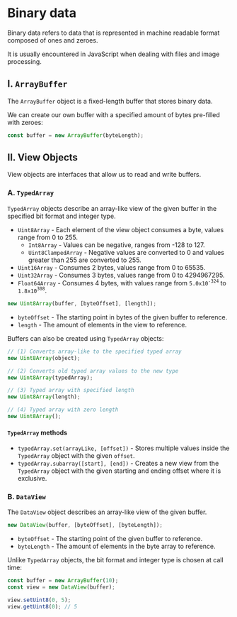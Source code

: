 # **Binary data**

Binary data refers to data that is represented in machine readable format composed of ones and zeroes.

It is usually encountered in JavaScript when dealing with files and image processing.

## **I. `ArrayBuffer`**

The `ArrayBuffer` object is a fixed-length buffer that stores binary data.

We can create our own buffer with a specified amount of bytes pre-filled with zeroes:

```js
const buffer = new ArrayBuffer(byteLength);
```

## **II. View Objects**

View objects are interfaces that allow us to read and write buffers.

### **A. `TypedArray`**

`TypedArray` objects describe an array-like view of the given buffer in the specified bit format and integer type.

- `Uint8Array` - Each element of the view object consumes a byte, values range from 0 to 255.
  - `Int8Array` - Values can be negative, ranges from -128 to 127.
  - `Uint8ClampedArray` - Negative values are converted to 0 and values greater than 255 are converted to 255.
- `Uint16Array` - Consumes 2 bytes, values range from 0 to 65535.
- `Uint32Array` - Consumes 3 bytes, values range from 0 to 4294967295.
- `Float64Array` - Consumes 4 bytes, with values range from `5.0x10`<sup>`-324`</sup> to `1.8x10`<sup>`308`</sup>.

```js
new Uint8Array(buffer, [byteOffset], [length]);
```

- `byteOffset` - The starting point in bytes of the given buffer to reference.
- `length` - The amount of elements in the view to reference.

Buffers can also be created using `TypedArray` objects:

```js
// (1) Converts array-like to the specified typed array
new Uint8Array(object);

// (2) Converts old typed array values to the new type
new Uint8Array(typedArray);

// (3) Typed array with specified length
new Uint8Array(length);

// (4) Typed array with zero length
new Uint8Array();
```

#### **`TypedArray` methods**

- `typedArray.set(arrayLike, [offset])` - Stores multiple values inside the `TypedArray` object with the given `offset`.
- `typedArray.subarray([start], [end])` - Creates a new view from the `TypedArray` object with the given starting and ending offset where it is exclusive.

### **B. `DataView`**

The `DataView` object describes an array-like view of the given buffer.

```js
new DataView(buffer, [byteOffset], [byteLength]);
```

- `byteOffset` - The starting point of the given buffer to reference.
- `byteLength` - The amount of elements in the byte array to reference.

Unlike `TypedArray` objects, the bit format and integer type is chosen at call time:

```js
const buffer = new ArrayBuffer(10);
const view = new DataView(buffer);

view.setUint8(0, 5);
view.getUint8(0); // 5
```
